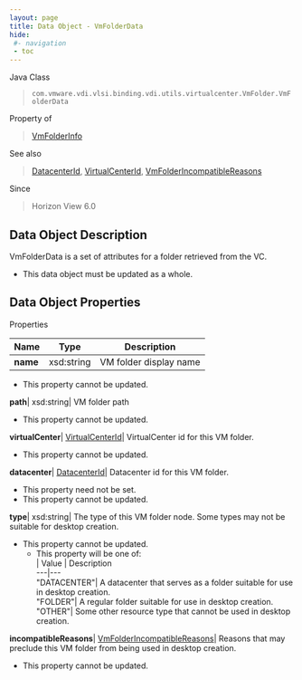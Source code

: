 ```yaml
---
layout: page
title: Data Object - VmFolderData
hide:
 #- navigation
 - toc
---
```






Java Class  
> `com.vmware.vdi.vlsi.binding.vdi.utils.virtualcenter.VmFolder.VmFolderData`

Property of  
> [VmFolderInfo](vdi.utils.virtualcenter.VmFolder.VmFolderInfo.md#field_detail)

See also  
> [DatacenterId](vdi.entity.DatacenterId.md), [VirtualCenterId](vdi.entity.VirtualCenterId.md), [VmFolderIncompatibleReasons](vdi.utils.virtualcenter.VmFolder.VmFolderIncompatibleReasons.md)

Since  
> Horizon View 6.0


## Data Object Description 

VmFolderData is a set of attributes for a folder retrieved from the VC. 

  * This data object must be updated as a whole.



## Data Object Properties

Properties

Name |  Type |  Description   
---|---|---  
**name**|  xsd:string|  VM folder display name   


* This property cannot be updated.

  
**path**|  xsd:string|  VM folder path   


* This property cannot be updated.

  
**virtualCenter**| [VirtualCenterId](vdi.entity.VirtualCenterId.md)|  VirtualCenter id for this VM folder.   


* This property cannot be updated.

  
**datacenter**| [DatacenterId](vdi.entity.DatacenterId.md)|  Datacenter id for this VM folder.   


* This property need not be set.
* This property cannot be updated.

  
**type**|  xsd:string|  The type of this VM folder node. Some types may not be suitable for desktop creation.   


* This property cannot be updated.
  * This property will be one of:  
|  Value |  Description   
---|---  
"DATACENTER"| A datacenter that serves as a folder suitable for use in desktop creation.  
"FOLDER"| A regular folder suitable for use in desktop creation.  
"OTHER"| Some other resource type that cannot be used in desktop creation.  

  
**incompatibleReasons**| [VmFolderIncompatibleReasons](vdi.utils.virtualcenter.VmFolder.VmFolderIncompatibleReasons.md)|  Reasons that may preclude this VM folder from being used in desktop creation.   


* This property cannot be updated.

  
  
  

  
  
